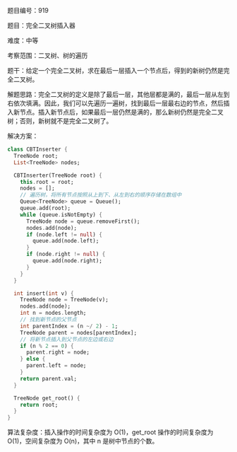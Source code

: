 题目编号：919

题目：完全二叉树插入器

难度：中等

考察范围：二叉树、树的遍历

题干：给定一个完全二叉树，求在最后一层插入一个节点后，得到的新树仍然是完全二叉树。

解题思路：完全二叉树的定义是除了最后一层，其他层都是满的，最后一层从左到右依次填满。因此，我们可以先遍历一遍树，找到最后一层最右边的节点，然后插入新节点。插入新节点后，如果最后一层仍然是满的，那么新树仍然是完全二叉树；否则，新树就不是完全二叉树了。

解决方案：

```dart
class CBTInserter {
  TreeNode root;
  List<TreeNode> nodes;

  CBTInserter(TreeNode root) {
    this.root = root;
    nodes = [];
    // 遍历树，将所有节点按照从上到下、从左到右的顺序存储在数组中
    Queue<TreeNode> queue = Queue();
    queue.add(root);
    while (queue.isNotEmpty) {
      TreeNode node = queue.removeFirst();
      nodes.add(node);
      if (node.left != null) {
        queue.add(node.left);
      }
      if (node.right != null) {
        queue.add(node.right);
      }
    }
  }

  int insert(int v) {
    TreeNode node = TreeNode(v);
    nodes.add(node);
    int n = nodes.length;
    // 找到新节点的父节点
    int parentIndex = (n ~/ 2) - 1;
    TreeNode parent = nodes[parentIndex];
    // 将新节点插入到父节点的左边或右边
    if (n % 2 == 0) {
      parent.right = node;
    } else {
      parent.left = node;
    }
    return parent.val;
  }

  TreeNode get_root() {
    return root;
  }
}
```

算法复杂度：插入操作的时间复杂度为 O(1)，get_root 操作的时间复杂度为 O(1)，空间复杂度为 O(n)，其中 n 是树中节点的个数。